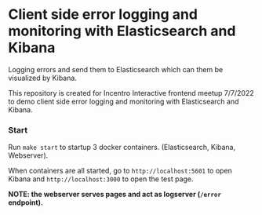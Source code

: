 # Client side error logging and monitoring with Elasticsearch and Kibana
Logging errors and send them to Elasticsearch which can them be visualized by Kibana.

This repository is created for Incentro Interactive frontend meetup 7/7/2022 to demo client side error logging and monitoring
with Elasticsearch and Kibana.

### Start
Run `make start` to startup 3 docker containers. (Elasticsearch, Kibana, Webserver).

When containers are all started, go to `http://localhost:5601` to open Kibana and `http://localhost:3000` to open the test page.

**NOTE: the webserver serves pages and act as logserver (`/error` endpoint).**


